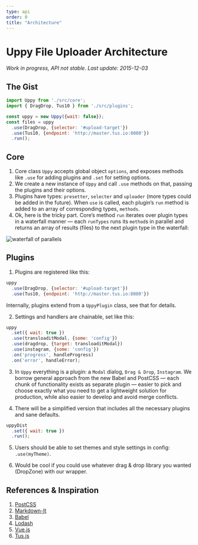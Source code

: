 ```yaml
---
type: api
order: 0
title: "Architecture"
---
```


# Uppy File Uploader Architecture

*Work in progress, API not stable. Last update: 2015-12-03*

## The Gist

``` javascript
import Uppy from './src/core';
import { DragDrop, Tus10 } from './src/plugins';

const uppy = new Uppy({wait: false});
const files = uppy
  .use(DragDrop, {selector: '#upload-target'})
  .use(Tus10, {endpoint: 'http://master.tus.io:8080'})
  .run();
```

## Core

1. Core class `Uppy` accepts global object `options`, and exposes methods like `.use` for adding plugins and `.set` for setting options.
2. We create a new instance of `Uppy` and call `.use` methods on that, passing the plugins and their options.
3. Plugins have types: `presetter`, `selecter` and `uploader` (more types could be added in the future). When `use` is called, each plugin’s `run` method is added to an array of corresponding types, `methods`.
4. Ok, here is the tricky part. Core’s method `run` iterates over plugin types in a waterfall manner — each `runTypes`  runs its `method`s in parallel and returns an array of results (files) to the next plugin type in the waterfall:

![waterfall of parallels](/images/uppy-core-plugins-architecture.jpg)

## Plugins

1. Plugins are registered like this:
```javascript
uppy
  .use(DragDrop, {selector: '#upload-target'})
  .use(Tus10, {endpoint: 'http://master.tus.io:8080'})
```

Internally, plugins extend from a `UppyPlugin` class, see that for details.


2. Settings and handlers are chainable, set like this:
```javascript
uppy
  .set({ wait: true })
  .use(transloaditModal, {some: 'config'})
  .use(dragdrop, {target: transloaditModal})
  .use(instagram, {some: 'config'})
  .on('progress', handleProgress)
  .on('error', handleError);
```

3. In `Uppy` everything is a plugin: a `Modal` dialog, `Drag & Drop`, `Instagram`. We borrow general approach from the new Babel and PostCSS — each chunk of functionality exists as separate plugin — easier to pick and choose exactly what you need to get a lightweight solution for production, while also easier to develop and avoid merge conflicts.

4. There will be a simplified version that includes all the necessary plugins and sane defaults.
```javascript
uppyDist
  .set({ wait: true })
  .run();
```

5. Users should be able to set themes and style settings in config: `.use(myTheme)`.

6. Would be cool if you could use whatever drag & drop library you wanted (DropZone) with our wrapper.

## References & Inspiration

1. [PostCSS](https://github.com/postcss/postcss/blob/master/lib/postcss.es6#L19)
2. [Markdown-It](https://github.com/markdown-it/markdown-it/blob/master/lib/index.js#L459)
3. [Babel](babeljs.io)
4. [Lodash](https://lodash.com/)
5. [Vue.js](http://vuejs.org/guide/plugins.html#Using_a_Plugin)
6. [Tus.js](https://github.com/tus/tus-js-client)
